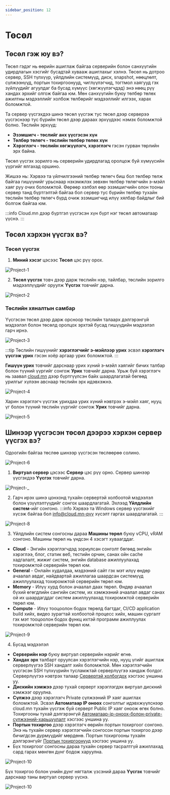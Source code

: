 ```yaml
---
sidebar_position: 12
---
```


# Төсөл

## Төсөл гэж юу вэ?

Төсөл гэдэг нь өөрийн ашиглаж байгаа серверийн болон санхүүгийн удирдлагын хэсгийг бусадтай хувааж ашиглахыг хэлнэ. Төсөл нь дотроо сервер, SSH түлхүүр, үйлдлийн системүүд, диск, snapshot, нөөцлөлт, сүлжээнүүд, портын тохиргоонууд, чиглүүлэгчид, тогтмол хаягууд гэх зүйлүүдийг агуулдаг ба бусад хүмүүс (хөгжүүлэгчдэд) энэ нөөц рүү хандах эрхийг олгож байгаа юм. Мөн санхүүгийн буюу төлбөр төлөх ажилтны мэдээллийг холбож төлбөрийг мэдээллийг илгээх, харах боломжтой.

Та сервер үүсгэхдээ шинэ төсөл үүсгэж тус төсөл дээр серверээ үүсгэснээр тус бүрийн төсөл дээр дараах эрхүүдээс нэмэх боломжтой болно. Төслийн эрхүүд:

- **Эзэмшигч - төслийг анх үүсгэсэн хүн**
- **Төлбөр төлөгч - төслийн төлбөр төлөх хүн**
- **Хэрэглэгч - төслийн хөгжүүлэгч, хэрэглэгч** гэсэн гурван төрлийн эрх байна.

Төсөл үүсгэх зорилго нь серверийн удирдлагад оролцож буй хүмүүсийн үүргийг ялгахад оршино.

Жишээ нь: Хэрвээ та үйлчилгээний төлбөр төлөгч биш бол төлбөр төлж байгаа гишүүнийг урьснаар нэхэмжлэх зөвхөн төлбөр төлөгчийн э-мэйл хаяг руу очих боломжтой. Өөрөөр хэлбэл өөр эзэмшигчийн олон тооны сервер танд бүртгэлтэй байгаа бол сервер тус бүрийн төлбөр тухайн төслийн төлбөр төлөгч бүрд очиж эзэмшигчид илүү хялбар байдлыг бий болгож байгаа юм.

:::info
Cloud.mn дээр бүртгэл үүсгэсэн хүн бүрт нэг төсөл автоматаар үүснэ.
:::

## Төсөл хэрхэн үүсгэх вэ?

### Төсөл үүсгэх

1. **Миний хэсэг** цэсээс **Төсөл** цэс рүү орох. 

![Project-1](./img/Project-1.png)

2. **Төсөл үүсгэх** товч дээр дарж төслийн нэр, тайлбар, төслийн зорилго мэдээллүүдийг оруулж **Үүсгэх** товчийг дарна.

![Project-2](./img/Project-create.png)

### Төслийн хяналтын самбар

Үүсгэсэн төсөл дээр дарж орсноор төслийн талаарх дэлгэрэнгүй мэдээлэл болон төсөлд оролцох эрхтэй бусад гишүүдийн мэдээлэл гарч ирнэ.

![Project-3](./img/Project-2.png)

:::tip
Төслийн гишүүнийг **хэрэглэгчийг э-мэйлээр урих** эсвэл **хэрэглэгч үүсгэж урих** гэсэн хоёр аргаар урих боломжтой. 
:::

**Гишүүн урих** товчийг дарснаар урих хүний э-мэйл хаягийг бичих талбар болон түүний үүргийг сонгож **Урих** товчийг дарна. Урьж буй хэрэглэгч нь заавал <a href='https://cloud.mn'>cloud.mn</a> дээр бүртгүүлсэн байх шаардлагатай бөгөөд урилгыг хүлээн авснаар төслийн эрх идэвхэжнэ. 

![Project-4](./img/Project-4.png)

Харин хэрэглэгч үүсгэж урихдаа урих хүний нэвтрэх э-мэйл хаяг, нууц үг болон түүний төслийн үүргийг сонгож **Урих** товчийг дарна.

![Project-5](./img/Project-3.png)

## Шинээр үүсгэсэн төсөл дээрээ хэрхэн сервер үүсгэх вэ?

Одоогийн байгаа төслөө шинээр үүсгэсэн төслөөрөө солино.

![Project-6](./img/Project-5.png)

1. **Виртуал сервер** цэсээс **Сервер** цэс рүү орно. Сервер шинээр үүсгэхдээ **Үүсгэх** товчийг дарна. 

![Project-_](./img/Instance-Create.png)

2. Гарч ирэх шинэ цонхонд тухайн сервертэй холбоотой мэдээлэл болон үзүүлэлтүүдийг сонгох шаардлагатай. Эхлээд **Үйлдлийн систем**-ийг сонгоно. 
:::info 
Хэрвээ та Windows сервер үүсгэхийг хүсэж байгаа бол info@cloud.mn-рүү хүсэлт гаргах шаардлагатай.
:::

![Project-8](./img/Image-list.png)

3. Үйлдлийн систем сонгосны дараа **Машины төрөл** буюу vCPU, vRAM сонгоно. Машины төрөл нь үндсэн 4 хэсэгт хуваагддаг.

- **Cloud** - Энгийн хэрэглэгчдэд зориулсан сонголт бөгөөд энгийн хэрэглээ, блог, статик веб, тестийн орчин, санах  ойн cache хадгалалт, жижиг систем, энгийн database ажиллуулахад тохиромжтой серверийн төрөл юм.
- **General** - Онлайн худалдаа, мэдээний сайт гэх мэт илүү өндөр ачаалал авдаг, найдвартай ажиллагаа шаардсан системүүд ажиллуулахад тохиромжтой серверийн төрөл юм.
- **Memory** - Илүү хурд болон ачаалал даах төрөл. Өндөр ачаалал бүхий өгөгдлийн сангийн систем, их хэмжээний ачаалал авдаг санах ой их шаардагддаг систем ажиллуулахад тохиромжтой серверийн төрөл юм.
- **Compute** - Илүү тооцоолон бодох төрөлд багтдаг, CI/CD application build хийх, видео зурагтай холбоотой процесс хийх, машин сургалт гэх мэт тооцоолон бодох функц ихтэй программ ажиллуулах тохиромжтой серверийн төрөл юм.

![Project-9](./img/Flavor-list.png)

4. Бусад мэдээлэл

- **Серверийн нэр** буюу виртуал серверийн нэрийг өгнө.
- **Хандах эрх** талбарт оруулсан хэрэглэгчийн нэр, нууц үгийг ашиглаж серверлүүгээ SSH хандалт хийх боломжтой. Мөн хэрэглэгчийн үүсгэсэн SSH түлхүүрийн тусламжтай серверлүүгээ хандаж болдог. Серверлүүгээ нэвтрэх талаар <a href="/userguide/connect-to-instance">Сервертэй холбогдох</a> хэсгээс уншина уу.
- **Дискийн хэмжээ** дээр тухай серверт хэрэглэгдэх виртуал дискний хэмжээг оруулна.
- **Сүлжээ** дээр хэрэглэгч Private сүлжээний IP хаяг ашиглах боломжтой. Эсвэл **Автоматаар IP оноох** сонголтыг идэвхжүүлснээр cloud.mn тухайн үүсгэж буй серверт Public IP хаяг оноож өгөх болно. Тохиргооны тухай дэлгэрэнгүй <a href="/userguide/network#автоматаар-ip-оноох-болон-private-сүлжээний-харьцуулалт">Автоматаар-ip-оноох-болон-private-сүлжээний-харьцуулалт</a> хэсгээс уншина уу.
- **Портын тохиргоо** дээр хэрэглэгч өөрийн портын тохиргоог сонгоно. Энэ нь тухайн сервер хэрэглэгчийн сонгосон портын тохиргоо дээр бичигдсэн дүрмүүдийг мөрдөнө. Портын тохиргооны тухайн дэлгэрэнгүйг <a href="/userguide/security">Портын тохиргоонууд</a> хэсгээс уншина уу.
- Бүх тохиргоог сонгосны дараа тухайн сервер тасралтгүй ажиллахад сард гарах мөнгөн дүнг бодож харуулна.

![Project-10](./img/Amount.png)

Бүх тохиргоо болон үнийн дүнг нягталж үзсэний дараа **Үүсгэх** товчийг дарснаар таны виртуал сервер үүснэ.

![Project-10](./img/Instance.png)